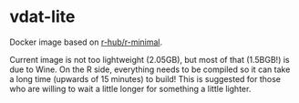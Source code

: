 # vdat-lite

Docker image based on [r-hub/r-minimal](https://github.com/r-hub/r-minimal).

Current image is not too lightweight (2.05GB), but most of that (1.5BGB!) is due to Wine. On the R side, everything needs to be compiled so it can take a long time (upwards of 15 minutes) to build! This is suggested for those who are willing to wait a little longer for something a little lighter.
